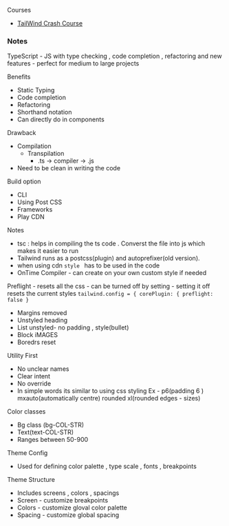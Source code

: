 Courses 
- [TailWind Crash Course](https://www.youtube.com/watch?v=UBOj6rqRUME)

### Notes 

TypeScript - JS with type checking , code completion , refactoring and new features - perfect for medium to large projects 

Benefits 
- Static Typing 
- Code completion 
- Refactoring
- Shorthand notation
- Can directly do in components


Drawback
- Compilation 
    -  Transpilation 
        - .ts -> compiler -> .js   
- Need to be clean in writing the code 

Build option
- CLI
- Using Post CSS
- Frameworks
- Play CDN 


Notes 
- tsc : helps in compiling the ts code . Converst the file into js which makes it easier to run 
- Tailwind runs as a postcss(plugin) and autoprefixer(old version).
- when using cdn `style ` has to be used in the code
- OnTime Compiler - can create on your own custom style if needed


Preflight - resets all the css - can be turned off by setting - setting it off resets the current styles 
`tailwind.config = {
    corePlugin: {
        preflight: false
} `

- Margins removed 
- Unstyled heading 
- List unstyled- no padding , style(bullet)
- Block iMAGES 
- Boredrs reset 

Utility First 
- No unclear names 
- Clear intent 
- No override 
- In simple words its similar to using css styling 
Ex - p6(padding 6 ) mxauto(automatically centre) rounded xl(rounded edges - sizes)

Color classes
- Bg class (bg-COL-STR)
- Text(text-COL-STR)
- Ranges between 50-900

Theme Config 
- Used for defining color palette , type scale , fonts , breakpoints

Theme Structure 
- Includes screens , colors , spacings
- Screen - customize breakpoints 
- Colors - customize gloval color palette
- Spacing - customize global spacing


